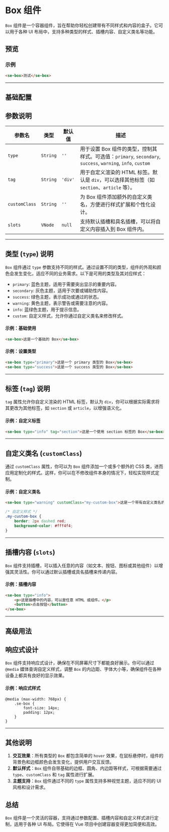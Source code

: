     

# Box 组件

`Box` 组件是一个容器组件，旨在帮助你轻松创建带有不同样式和内容的盒子。它可以用于各种 UI 布局中，支持多种类型的样式、插槽内容、自定义类名等功能。

## 预览
<preview path="../../demos/box/box.vue" title="基本使用" description="展示如何使用基本的 Box 组件，包含不同的类型和插槽内容。"></preview>

### 示例
```html
<se-box>测试</se-box>
```

---

## 基础配置

## 参数说明

| 参数名        | 类型     | 默认值      | 描述                                                                                       |
| ------------- | -------- | ----------- | ------------------------------------------------------------------------------------------ | 
| `type`        | `String` | `''`        | 用于设置 Box 组件的类型，控制其样式。可选值：`primary`, `secondary`, `success`, `warning`, `info`, `custom` | 
| `tag`         | `String` | `'div'`     | 用于自定义渲染的 HTML 标签。默认是 `div`，可以选择其他标签（如 `section`、`article` 等）。   | 
| `customClass` | `String` | `''`        | 为 Box 组件添加额外的自定义类名，方便进行样式扩展和个性化设计。                          | 
| `slots`       | `VNode`  | `null`      | 支持默认插槽和具名插槽，可以将自定义内容插入到 Box 组件内。                                | 

---

## 类型 (`type`) 说明

`Box` 组件通过 `type` 参数支持不同的样式。通过设置不同的类型，组件的外观和颜色会发生变化，适应不同的业务需求。以下是可用的类型及其对应样式：

- `primary`: 蓝色主题，适用于需要突出显示的重要内容。
- `secondary`: 灰色主题，适用于次要或辅助性内容。
- `success`: 绿色主题，表示成功或通过的状态。
- `warning`: 黄色主题，表示警告或需要注意的内容。
- `info`: 蓝绿色主题，用于提示信息。
- `custom`: 自定义样式，允许你通过自定义类名来修改样式。

#### 示例：基础使用
```html
<se-box>这是一个基础的 Box</se-box>
```

#### 示例：设置类型
```html
<se-box type="primary">这是一个 primary 类型的 Box</se-box>
<se-box type="success">这是一个 success 类型的 Box</se-box>
```

---

## 标签 (`tag`) 说明

`tag` 属性允许你自定义渲染的 HTML 标签，默认为 `div`，你可以根据实际需求将其更改为其他标签，如 `section` 或 `article`，以增强语义化。

#### 示例：自定义标签
```html
<se-box type="info" tag="section">这是一个使用 section 标签的 Box</se-box>
```

---

## 自定义类名 (`customClass`)

通过 `customClass` 属性，你可以为 `Box` 组件添加一个或多个额外的 CSS 类，进而应用定制化的样式。这样，你可以在不修改组件本身的情况下，轻松实现样式定制。

#### 示例：自定义类名
```html
<se-box type="warning" customClass="my-custom-box">这是一个带有自定义类名的 Box</se-box>
```

```css
/* 自定义样式 */
.my-custom-box {
    border: 2px dashed red;
    background-color: #fff4f4;
}
```

---

## 插槽内容 (`slots`)

`Box` 组件支持插槽，可以插入任意的内容（如文本、按钮、图标或其他组件）以增强其灵活性。你可以通过默认插槽或具名插槽来传递内容。

#### 示例：插槽内容
```html
<se-box type="info">
    <p>这是插槽中的内容，可以是任意 HTML 或组件。</p>
    <button>点击按钮</button>
</se-box>
```

---

## 高级用法

## 响应式设计

`Box` 组件支持响应式设计，确保在不同屏幕尺寸下都能良好展示。你可以通过 `@media` 媒体查询自定义样式，调整 `Box` 的内边距、字体大小等，确保组件在各种设备上都具有良好的显示效果。

#### 示例：响应式样式
```less
@media (max-width: 768px) {
    .se-box {
        font-size: 14px;
        padding: 12px;
    }
}
```

---

## 其他说明

1. **交互效果**：所有类型的 `Box` 都包含简单的 `hover` 效果，在鼠标悬停时，组件的背景色和边框颜色会发生变化，提供用户交互反馈。
2. **默认样式**：`Box` 组件自带基础的边框、圆角、内边距等样式，可根据需要通过 `type`、`customClass` 和 `tag` 属性进行扩展。
3. **主题支持**：`Box` 组件通过不同的 `type` 属性支持多种视觉主题，适应不同的 UI 风格和设计需求。


## 总结

`Box` 组件是一个灵活的容器，支持通过参数配置、插槽内容和自定义样式进行定制，适用于各种 UI 布局。它使得在 Vue 项目中创建容器变得更加简便和高效。
